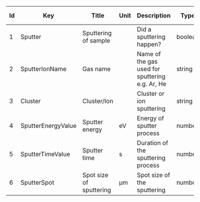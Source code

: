 |Id  | Key                 | Title                     | Unit | Description                                                                       | Type    | Occ | Allowed values |
|---- | ------------------- | ------------------------- | ---- | --------------------------------------------------------------------------------- | ------- | -------- | ------------- |
| 1 | Sputter | Sputtering of sample      |  | Did a sputtering happen? | boolean | 1 |    | 
| 2 | SputterIonName | Gas name       |   |Name of the gas used for sputtering e.g. Ar, He | string | 1 |  | 
| 3 | Cluster | Cluster/Ion        |  | Cluster or ion sputtering | string | 1 |  | 
| 4 | SputterEnergyValue | Sputter energy     |eV | Energy of sputter process  | number | 1 |  | 
| 5 | SputterTimeValue | Sputter time      |s | Duration of the sputtering process  | number | 1 |  | 
| 6 | SputterSpot | Spot size of sputtering    |µm | Spot size of the sputtering  | number | 1 |  |